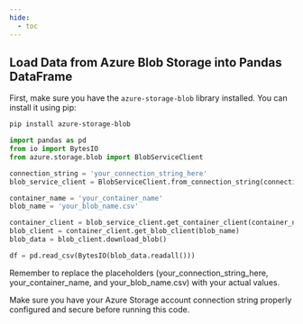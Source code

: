 ```yaml
---
hide:
  - toc
---
```


## Load Data from Azure Blob Storage into Pandas DataFrame

First, make sure you have the `azure-storage-blob` library installed. You can install it using pip:

```bash
pip install azure-storage-blob
```

```python
import pandas as pd
from io import BytesIO
from azure.storage.blob import BlobServiceClient

connection_string = 'your_connection_string_here'
blob_service_client = BlobServiceClient.from_connection_string(connection_string)

container_name = 'your_container_name'
blob_name = 'your_blob_name.csv'

container_client = blob_service_client.get_container_client(container_name)
blob_client = container_client.get_blob_client(blob_name)
blob_data = blob_client.download_blob()

df = pd.read_csv(BytesIO(blob_data.readall()))
```

Remember to replace the placeholders (your_connection_string_here, your_container_name, and your_blob_name.csv) with your actual values.

Make sure you have your Azure Storage account connection string properly configured and secure before running this code.
